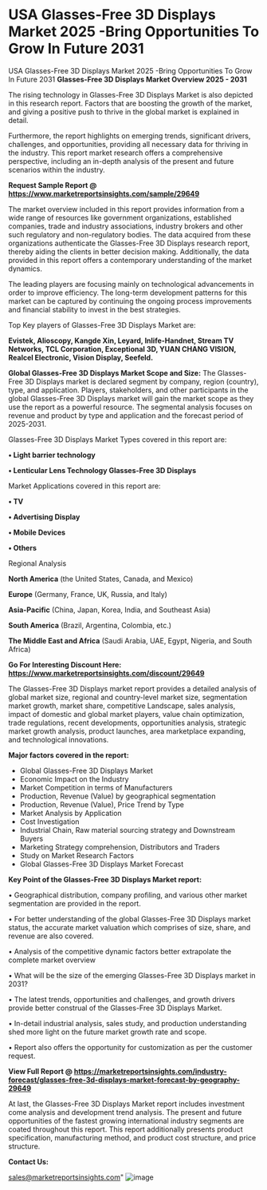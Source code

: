 # USA Glasses-Free 3D Displays Market 2025 -Bring Opportunities To Grow In Future 2031
USA Glasses-Free 3D Displays Market 2025 -Bring Opportunities To Grow In Future 2031
<Strong> Glasses-Free 3D Displays Market Overview 2025 - 2031</strong>

The rising technology in Glasses-Free 3D Displays Market is also depicted in this research report. Factors that are boosting the growth of the market, and giving a positive push to thrive in the global market is explained in detail.

Furthermore, the report highlights on emerging trends, significant drivers, challenges, and opportunities, providing all necessary data for thriving in the industry. This report market research offers a comprehensive perspective, including an in-depth analysis of the present and future scenarios within the industry.

<strong>Request Sample Report @ <a href=https://www.marketreportsinsights.com/sample/29649>https://www.marketreportsinsights.com/sample/29649</a></strong>

The market overview included in this report provides information from a wide range of resources like government organizations, established companies, trade and industry associations, industry brokers and other such regulatory and non-regulatory bodies. The data acquired from these organizations authenticate the Glasses-Free 3D Displays research report, thereby aiding the clients in better decision making. Additionally, the data provided in this report offers a contemporary understanding of the market dynamics.

The leading players are focusing mainly on technological advancements in order to improve efficiency. The long-term development patterns for this market can be captured by continuing the ongoing process improvements and financial stability to invest in the best strategies.

Top Key players of Glasses-Free 3D Displays Market are:

<strong>Evistek, Alioscopy, Kangde Xin, Leyard, Inlife-Handnet, Stream TV Networks, TCL Corporation, Exceptional 3D, YUAN CHANG VISION, Realcel Electronic, Vision Display, Seefeld.</strong>

<strong><b>Global Glasses-Free 3D Displays Market Scope and Size:</b></strong>
The Glasses-Free 3D Displays market is declared segment by company, region (country), type, and application. Players, stakeholders, and other participants in the global Glasses-Free 3D Displays market will gain the market scope as they use the report as a powerful resource. The segmental analysis focuses on revenue and product by type and application and the forecast period of 2025-2031.

Glasses-Free 3D Displays Market Types covered in this report are:

<strong>• Light barrier technology

• Lenticular Lens Technology Glasses-Free 3D Displays</strong>

Market Applications covered in this report are:

<strong>• TV

• Advertising Display

• Mobile Devices

• Others</strong> 

Regional Analysis

<strong>North America</strong> (the United States, Canada, and Mexico)

<strong>Europe</strong> (Germany, France, UK, Russia, and Italy)

<strong>Asia-Pacific</strong> (China, Japan, Korea, India, and Southeast Asia)

<strong>South America</strong> (Brazil, Argentina, Colombia, etc.)

<strong>The Middle East and Africa</strong> (Saudi Arabia, UAE, Egypt, Nigeria, and South Africa)

<strong>Go For Interesting Discount Here: <a href=https://www.marketreportsinsights.com/discount/29649>https://www.marketreportsinsights.com/discount/29649</a></strong>

The Glasses-Free 3D Displays market report provides a detailed analysis of global market size, regional and country-level market size, segmentation market growth, market share, competitive Landscape, sales analysis, impact of domestic and global market players, value chain optimization, trade regulations, recent developments, opportunities analysis, strategic market growth analysis, product launches, area marketplace expanding, and technological innovations.

<strong><b>Major factors covered in the report:</b></strong>
<ul>
  <li>Global Glasses-Free 3D Displays Market </li>
  <li>Economic Impact on the Industry</li>
  <li>Market Competition in terms of Manufacturers</li>
  <li>Production, Revenue (Value) by geographical segmentation</li>
  <li>Production, Revenue (Value), Price Trend by Type</li>
  <li>Market Analysis by Application</li>
  <li>Cost Investigation</li>
  <li>Industrial Chain, Raw material sourcing strategy and Downstream Buyers</li>
  <li>Marketing Strategy comprehension, Distributors and Traders</li>
  <li>Study on Market Research Factors</li>
  <li>Global Glasses-Free 3D Displays Market Forecast</li>
</ul>

<strong><b>Key Point of the Glasses-Free 3D Displays Market report:</b></strong>

• Geographical distribution, company profiling, and various other market segmentation are provided in the report.

• For better understanding of the global Glasses-Free 3D Displays market status, the accurate market valuation which comprises of size, share, and revenue are also covered.

• Analysis of the competitive dynamic factors better extrapolate the complete market overview

• What will be the size of the emerging Glasses-Free 3D Displays market in 2031?

• The latest trends, opportunities and challenges, and growth drivers provide better construal of the Glasses-Free 3D Displays Market.

• In-detail industrial analysis, sales study, and production understanding shed more light on the future market growth rate and scope.

• Report also offers the opportunity for customization as per the customer request.

<strong><b>View Full Report @ <a href=https://marketreportsinsights.com/industry-forecast/glasses-free-3d-displays-market-forecast-by-geography-29649>https://marketreportsinsights.com/industry-forecast/glasses-free-3d-displays-market-forecast-by-geography-29649</a></b></strong>


At last, the Glasses-Free 3D Displays Market report includes investment come analysis and development trend analysis. The present and future opportunities of the fastest growing international industry segments are coated throughout this report. This report additionally presents product specification, manufacturing method, and product cost structure, and price structure.

<strong>Contact Us:</strong>

sales@marketreportsinsights.com"
![image](https://github.com/user-attachments/assets/1d0a8e22-0586-4d8c-bef5-8b311613d78d)
